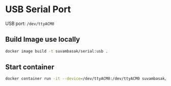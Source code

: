 # USB Serial Port

USB port: `/dev/ttyACM0`

## Build Image use locally
```bash
docker image build -t suvambasak/serial:usb .
```
## Start container
```bash
docker container run -it --device=/dev/ttyACM0:/dev/ttyACM0 suvambasak/serial:usb
```

<!-- ## Compose file
```bash
docker-compose up -d
```
```bash
docker-compose down
``` -->